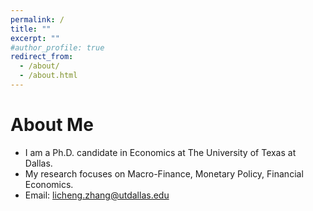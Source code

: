 ```yaml
---
permalink: /
title: ""
excerpt: ""
#author_profile: true
redirect_from: 
  - /about/
  - /about.html
---
```




# About Me
* I am a Ph.D. candidate in Economics at The University of Texas at Dallas.
* My research focuses on Macro-Finance, Monetary Policy, Financial Economics.
* Email: [licheng.zhang@utdallas.edu](mailto:licheng.zhang@utdallas.edu) 

